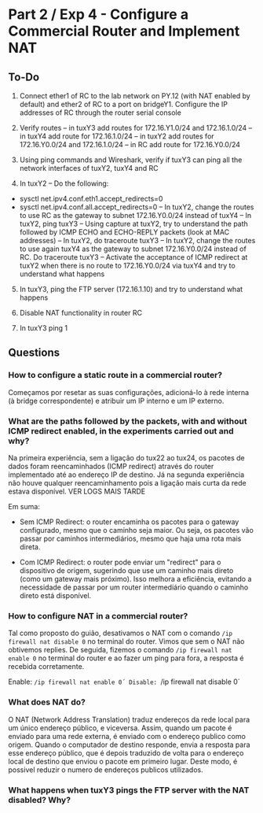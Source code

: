 # Part 2 / Exp 4 - Configure a Commercial Router and Implement NAT

## To-Do

1. Connect ether1 of RC to the lab network on PY.12 (with NAT enabled by default) and ether2 of RC to a port on bridgeY1. Configure the IP addresses of RC through the router serial console

2. Verify routes
– in tuxY3 add routes for 172.16.Y1.0/24 and 172.16.1.0/24
– in tuxY4 add route for 172.16.1.0/24
– in tuxY2 add routes for 172.16.Y0.0/24 and 172.16.1.0/24
– in RC add route for 172.16.Y0.0/24

3. Using ping commands and Wireshark, verify if tuxY3 can ping all the network interfaces of tuxY2, tuxY4 and RC

4. In tuxY2
– Do the following:
  - sysctl net.ipv4.conf.eth1.accept_redirects=0
  - sysctl net.ipv4.conf.all.accept_redirects=0
– In tuxY2, change the routes to use RC as the gateway to subnet 172.16.Y0.0/24 instead of tuxY4
– In tuxY2, ping tuxY3
– Using capture at tuxY2, try to understand the path followed by ICMP ECHO and ECHO-REPLY packets (look at MAC addresses)
– In tuxY2, do traceroute tuxY3
– In tuxY2, change the routes to use again tuxY4 as the gateway to subnet 172.16.Y0.0/24 instead of RC. Do traceroute tuxY3
– Activate the acceptance of ICMP redirect at tuxY2 when there is no route to
172.16.Y0.0/24 via tuxY4 and try to understand what happens

5. In tuxY3, ping the FTP server (172.16.1.10) and try to understand what happens

6. Disable NAT functionality in router RC

7. In tuxY3 ping 1

## Questions

### How to configure a static route in a commercial router?
Começamos por resetar as suas configurações, adicioná-lo à rede interna (à bridge correspondente) e atribuir um IP interno e um IP externo.

### What are the paths followed by the packets, with and without ICMP redirect enabled, in the experiments carried out and why?
Na primeira experiência, sem a ligação do tux22 ao tux24, os pacotes de dados foram reencaminhados (ICMP redirect) através do router implementado até ao endereço IP de destino.
Já na segunda experiência não houve qualquer reencaminhamento pois a ligação mais curta da rede estava disponível.
VER LOGS MAIS TARDE

Em suma:

- Sem ICMP Redirect: o router encaminha os pacotes para o gateway configurado, mesmo que o caminho seja maior. Ou seja, os pacotes vão passar por caminhos intermediários, mesmo que haja uma rota mais direta.

- Com ICMP Redirect: o router pode enviar um "redirect" para o dispositivo de origem, sugerindo que use um caminho mais direto (como um gateway mais próximo). Isso melhora a eficiência, evitando a necessidade de passar por um router intermediário quando o caminho direto está disponível.

### How to configure NAT in a commercial router?
Tal como proposto do guião, desativamos o NAT com o comando `/ip firewall nat disable 0` no terminal do router. Vimos que sem o NAT não obtivemos replies. De seguida, fizemos o comando `/ip firewall nat enable 0` no terminal do router e ao fazer um ping para fora, a resposta é recebida corretamente.

Enable: `/ip firewall nat enable 0´
Disable: `/ip firewall nat disable 0´

### What does NAT do?
O NAT (Network Address Translation) traduz endereços da rede local para um único endereço público, e viceversa. Assim, quando um pacote é enviado para uma rede externa, é enviado com o endereço publico como origem. Quando o computador de destino responde, envia a resposta para esse endereço público, que é depois traduzido de volta para o endereço local de destino que enviou o pacote em primeiro lugar. Deste modo, é possivel reduzir o numero de endereços publicos utilizados.

### What happens when tuxY3 pings the FTP server with the NAT disabled? Why?
